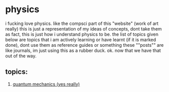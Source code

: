 # physics
i fucking love physics. like the compsci part of this "website" (work of art really) this is just a representation of my ideas of concepts, dont take them as fact, this is just how i understand physics to be.
the list of topics given below are topics that i am actively learning or have learnt (if it is marked done), dont use them as reference guides or something these ""posts"" are like journals, im just using this as a rubber duck.
ok. now that we have that out of the way.

## topics:
1. [quantum mechanics (yes really)](quantum_mechanics.md)
